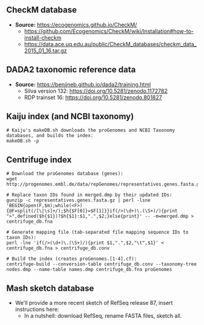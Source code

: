 ## CheckM database

- **Source:** https://ecogenomics.github.io/CheckM/
  - https://github.com/Ecogenomics/CheckM/wiki/Installation#how-to-install-checkm
  - https://data.ace.uq.edu.au/public/CheckM_databases/checkm_data_2015_01_16.tar.gz


## DADA2 taxonomic reference data

- **Source:** https://benjjneb.github.io/dada2/training.html
  - Silva version 132: https://doi.org/10.5281/zenodo.1172782
  - RDP trainset 16: https://doi.org/10.5281/zenodo.801827


## Kaiju index (and NCBI taxonomy)

```
# Kaiju's makeDB.sh downloads the proGenomes and NCBI Taxonomy databases, and builds the index:
makeDB.sh -p
```

## Centrifuge index

```
# Download the proGenomes database (genes):
wget http://progenomes.embl.de/data/repGenomes/representatives.genes.fasta.gz

# Replace taxon IDs found in merged.dmp by their updated IDs:
gunzip -c representatives.genes.fasta.gz | perl -lsne 'BEGIN{open(F,$m);while(<F>){@F=split(/[\|\s]+/);$h{$F[0]}=$F[1]}}if(/>(\d+)\.(\S+)/){print ">",defined($h{$1})?$h{$1}:$1,".",$2;}else{print}' -- -m=merged.dmp > centrifuge_db.fna

# Generate mapping file (tab-separated file mapping sequence IDs to taxon IDs):
perl -lne 'if(/>(\d+)\.(\S+)/){print $1,".",$2,"\t",$1}' < centrifuge_db.fna > centrifuge_db.conv

# Build the index (creates proGenomes.[1-4].cf):
centrifuge-build --conversion-table centrifuge_db.conv --taxonomy-tree nodes.dmp --name-table names.dmp centrifuge_db.fna proGenomes
```


##  Mash sketch database

- We'll provide a more recent sketch of RefSeq release 87, insert instructions here:
  - In a nutshell: download RefSeq, rename FASTA files, sketch all.
